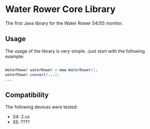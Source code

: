 # Water Rower Core Library
The first Java library for the Water Rower S4/S5 monitor.

## Usage

The usage of the library is very simple. Just start with the following example:

```Java

WaterRower waterRower = new WaterRower();
waterRower.connect(...);
...

```

## Compatibility

The following devices were tested:

- S4: 2.xx
- S5: ????